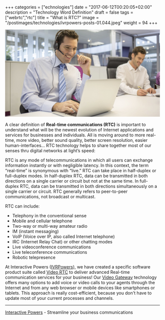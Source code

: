 +++
categories = ["echnologies"]
date = "2017-06-12T00:20:05+02:00"
description = "Technology Word Definition"
draft = false
tags = ["webrtc","rtc"]
title = "What is RTC?"
image = "/postimages/technologies/ivrpowers-posts-01.044.jpeg"
weight = 94
+++

![Lorem Ipsum](/postimages/technologies/ivrpowers-posts-01.044.jpeg)

A clear definition of **Real-time communications (RTC)** is important to understand what will be the newest evolution of Internet applications and services for businesses and individuals. All is moving around to more real-time, more video, better sound quality, better screen resolution, easier human-interfaces… RTC technology helps to share together most of our senses thru digital networks at light’s speed:

RTC is any mode of telecommunications in which all users can exchange information instantly or with negligible latency. In this context, the term “real-time” is synonymous with “live.” RTC can take place in half-duplex or full-duplex modes. In half-duplex RTC, data can be transmitted in both directions on a single carrier or circuit but not at the same time. In full-duplex RTC, data can be transmitted in both directions simultaneously on a single carrier or circuit. RTC generally refers to peer-to-peer communications, not broadcast or multicast.

RTC can include:

* Telephony in the conventional sense
* Mobile and cellular telephone
* Two-way or multi-way amateur radio
* IM (instant messaging)
* VoIP (Voice over IP, also called Internet telephone)
* IRC (Internet Relay Chat) or other chatting modes
* Live videoconference communications
* Live teleconference communications
* Robotic telepresence

At Interactive Powers ([IVRPowers](http://www.ivrpowers.com)), we have created a specific software product suite called [Video RTC](http://videortc.ivrpowers.com) to deliver advanced Real-time communication services for your business! Our [Video Gateway](http://www.ivrpowers.com/videortc/) technology offers many options to add voice or video calls to your agents through the Internet and from any web browser or mobile devices like smartphones or tablets. This approach is really cost-efficient, because you don't have to update most of your current processes and channels.

---
[Interactive Powers](http://www.ivrpowers.com/) - Streamline your business communications
